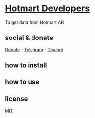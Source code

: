 # [Hotmart Developers](https://developers.hotmart.com/docs/pt-BR/)

To get data from Hotmart API

## social & donate

[Donate](https://link.mercadopago.com.br/brtmvdl) - [Telegram](https://t.me/+KRmg5MlqgMk0MTg5) - [Discord](https://discord.gg/VUJWb4Yk)

## how to install

## how to use

## license

[MIT](./LICENSE)
